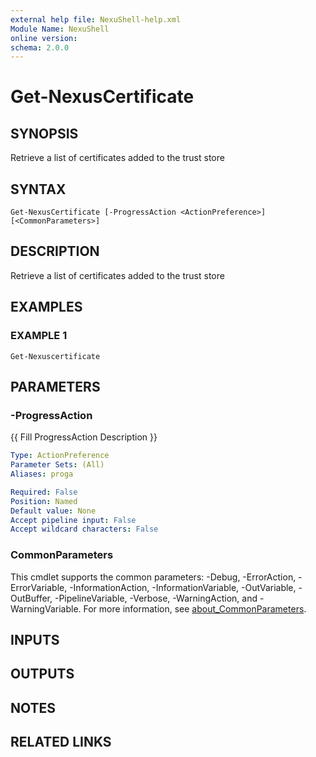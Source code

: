 ```yaml
---
external help file: NexuShell-help.xml
Module Name: NexuShell
online version:
schema: 2.0.0
---
```


# Get-NexusCertificate

## SYNOPSIS
Retrieve a list of certificates added to the trust store

## SYNTAX

```
Get-NexusCertificate [-ProgressAction <ActionPreference>] [<CommonParameters>]
```

## DESCRIPTION
Retrieve a list of certificates added to the trust store

## EXAMPLES

### EXAMPLE 1
```
Get-Nexuscertificate
```

## PARAMETERS

### -ProgressAction
{{ Fill ProgressAction Description }}

```yaml
Type: ActionPreference
Parameter Sets: (All)
Aliases: proga

Required: False
Position: Named
Default value: None
Accept pipeline input: False
Accept wildcard characters: False
```

### CommonParameters
This cmdlet supports the common parameters: -Debug, -ErrorAction, -ErrorVariable, -InformationAction, -InformationVariable, -OutVariable, -OutBuffer, -PipelineVariable, -Verbose, -WarningAction, and -WarningVariable. For more information, see [about_CommonParameters](http://go.microsoft.com/fwlink/?LinkID=113216).

## INPUTS

## OUTPUTS

## NOTES

## RELATED LINKS
